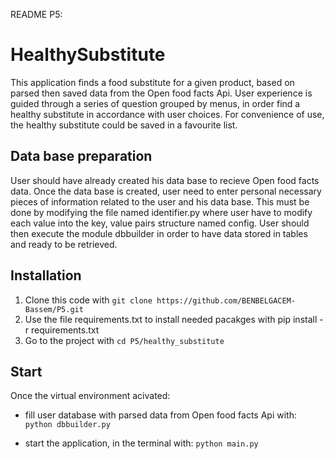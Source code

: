 README P5:

# HealthySubstitute

This application finds a food substitute for a given product, based on parsed then saved data from the Open food facts Api.
User experience is guided through a series of question grouped by menus, in order find a healthy substitute in accordance with user choices. For convenience of use, the healthy substitute could be saved in a favourite list.

## Data base preparation

User should have already created his data base to recieve Open food facts data. Once the data base is created, user need to enter personal necessary pieces of information related to the user and his data base. This must be done by modifying the file named identifier.py where user have to modify each value into the key, value pairs structure named config.
User should then execute the module dbbuilder in order to have data stored in tables and ready to be retrieved.


## Installation

1. Clone this code with `git clone https://github.com/BENBELGACEM-Bassem/P5.git`
2. Use the file requirements.txt to install needed pacakges with pip install -r requirements.txt
3. Go to the project with `cd P5/healthy_substitute`

## Start

Once the virtual environment acivated:

- fill user database with parsed data from Open food facts Api with:
`python dbbuilder.py`

- start the application, in the terminal with:
`python main.py`


